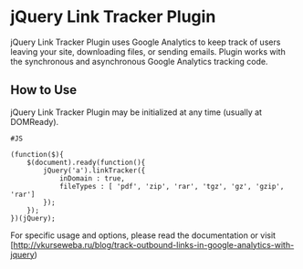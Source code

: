 jQuery Link Tracker Plugin
==========================

jQuery Link Tracker Plugin uses Google Analytics to keep track of users leaving your site, downloading files, or sending emails. Plugin works with the synchronous and asynchronous Google Analytics tracking code.

How to Use
----------

jQuery Link Tracker Plugin may be initialized at any time (usually at DOMReady).

	#JS

    (function($){
        $(document).ready(function(){
            jQuery('a').linkTracker({
                inDomain : true,
				fileTypes : [ 'pdf', 'zip', 'rar', 'tgz', 'gz', 'gzip', 'rar']
            });
        });
    })(jQuery);

For specific usage and options, please read the documentation or visit [http://vkurseweba.ru/blog/track-outbound-links-in-google-analytics-with-jquery)